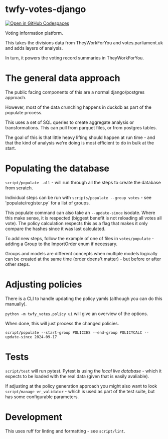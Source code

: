 # twfy-votes-django

[![Open in GitHub Codespaces](https://github.com/codespaces/badge.svg)](https://codespaces.new/mysociety/twfy-votes)

Voting information platform.

This takes the divisions data from TheyWorkForYou and votes.parliament.uk and adds layers of analysis. 

In turn, it powers the voting record summaries in TheyWorkForYou. 

# The general data approach

The public facing components of this are a normal django/postgres approach.

However, most of the data crunching happens in duckdb as part of the populate process. 

This uses a set of SQL queries to create aggregate analysis or transformations. This can pull from parquet files, or from postgres tables.

The goal of this is that little heavy lifting should happen at run time - and that the kind of analysis we're doing is most efficient to do in bulk at the start. 

# Populating the database

`script/populate -all` - will run through all the steps to create the database from scratch.

Individual steps can be run with `scripts/populate --group votes` - see 'populate/register.py` for a list of groups. 

This populate command can also take an `--update-since` isodate. Where this make sense, it is respected (biggest benefit is not reloading all votes all vote).
The policy calculation respects this as a flag that makes it only compare the hashes since it was last calculated. 

To add new steps, follow the example of one of files in `votes/populate` - adding a Group to the ImportOrder enum if necessary. 

Groups and models are different concepts when multiple models logically can be created at the same time (order doens't matter) - but before or after other steps. 

# Adjusting policies

There is a CLI to handle updating the policy yamls (although you can do this manually).

`python -m twfy_votes.policy ui` will give an overview of the options.

When done, this will just process the changed policies. 

```
script/populate --start-group POLICIES --end-group POLICYCALC --update-since 2024-09-17
```

# Tests

`script/test` will run pytest. Pytest is using the *local live database* - which it expects to be loaded with the real data (given that is easily avaliable).

If adjusting at the policy generation approach you might also want to look `script/manage vr_validator` - which is used as part of the test suite, but has some configurable parameters.

# Development

This uses ruff for linting and formatting - see `script/lint`.

